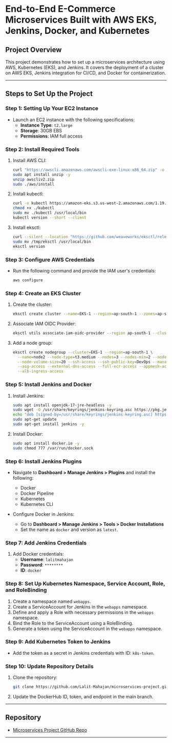
# End-to-End E-Commerce Microservices Built with AWS EKS, Jenkins, Docker, and Kubernetes

## Project Overview
This project demonstrates how to set up a microservices architecture using AWS, Kubernetes (EKS), and Jenkins. It covers the deployment of a cluster on AWS EKS, Jenkins integration for CI/CD, and Docker for containerization.

---

## **Steps to Set Up the Project**

### **Step 1: Setting Up Your EC2 Instance**
- Launch an EC2 instance with the following specifications:
  - **Instance Type**: `t2.large`
  - **Storage**: 30GB EBS
  - **Permissions**: IAM full access

### **Step 2: Install Required Tools**
1. Install AWS CLI:
    ```bash
    curl "https://awscli.amazonaws.com/awscli-exe-linux-x86_64.zip" -o "awscliv2.zip"
    sudo apt install unzip -y
    unzip awscliv2.zip
    sudo ./aws/install
    ```
2. Install kubectl:
    ```bash
    curl -o kubectl https://amazon-eks.s3.us-west-2.amazonaws.com/1.19.6/2021-01-05/bin/linux/amd64/kubectl
    chmod +x ./kubectl
    sudo mv ./kubectl /usr/local/bin
    kubectl version --short --client
    ```
3. Install eksctl:
    ```bash
    curl --silent --location "https://github.com/weaveworks/eksctl/releases/latest/download/eksctl_$(uname -s)_amd64.tar.gz" | tar xz -C /tmp
    sudo mv /tmp/eksctl /usr/local/bin
    eksctl version
    ```

### **Step 3: Configure AWS Credentials**
- Run the following command and provide the IAM user's credentials:
    ```bash
    aws configure
    ```

### **Step 4: Create an EKS Cluster**
1. Create the cluster:
    ```bash
    eksctl create cluster --name=EKS-1 --region=ap-south-1 --zones=ap-south-1a,ap-south-1b --without-nodegroup
    ```
2. Associate IAM OIDC Provider:
    ```bash
    eksctl utils associate-iam-oidc-provider --region ap-south-1 --cluster EKS-1 --approve
    ```
3. Add a node group:
    ```bash
    eksctl create nodegroup --cluster=EKS-1 --region=ap-south-1 \
      --name=node2 --node-type=t3.medium --nodes=3 --nodes-min=2 --nodes-max=4 \
      --node-volume-size=20 --ssh-access --ssh-public-key=DevOps --managed \
      --asg-access --external-dns-access --full-ecr-access --appmesh-access \
      --alb-ingress-access
    ```

### **Step 5: Install Jenkins and Docker**
1. Install Jenkins:
    ```bash
    sudo apt install openjdk-17-jre-headless -y
    sudo wget -O /usr/share/keyrings/jenkins-keyring.asc https://pkg.jenkins.io/debian-stable/jenkins.io-2023.key
    echo "deb [signed-by=/usr/share/keyrings/jenkins-keyring.asc] https://pkg.jenkins.io/debian-stable binary/" | sudo tee /etc/apt/sources.list.d/jenkins.list > /dev/null
    sudo apt-get update
    sudo apt-get install jenkins -y
    ```
2. Install Docker:
    ```bash
    sudo apt install docker.io -y
    sudo chmod 777 /var/run/docker.sock
    ```

### **Step 6: Install Jenkins Plugins**
- Navigate to **Dashboard > Manage Jenkins > Plugins** and install the following:
  - Docker
  - Docker Pipeline
  - Kubernetes
  - Kubernetes CLI

- Configure Docker in Jenkins:
  - Go to **Dashboard > Manage Jenkins > Tools > Docker Installations**
  - Set the name as `docker` and version as `latest`.

### **Step 7: Add Jenkins Credentials**
1. Add Docker credentials:
    - **Username**: `lalitmahajan`
    - **Password**: `********`
    - **ID**: `docker`


### **Step 8: Set Up Kubernetes Namespace, Service Account, Role, and RoleBinding**
1. Create a namespace named `webapps`.
2. Create a ServiceAccount for Jenkins in the `webapps` namespace.
3. Define and apply a Role with necessary permissions in the `webapps` namespace.
4. Bind the Role to the ServiceAccount using a RoleBinding.
5. Generate a token using the ServiceAccount in the `webapps` namespace.

### **Step 9: Add Kubernetes Token to Jenkins**
- Add the token as a secret in Jenkins credentials with ID: `k8s-token`.

### **Step 10: Update Repository Details**
1. Clone the repository:
    ```bash
    git clone https://github.com/Lalit-Mahajan/microservices-project.git
    ```
2. Update the DockerHub ID, token, and endpoint in the main branch.

---

## **Repository**
- [Microservices Project GitHub Repo](https://github.com/Lalit-Mahajan/microservices-project.git)

---



